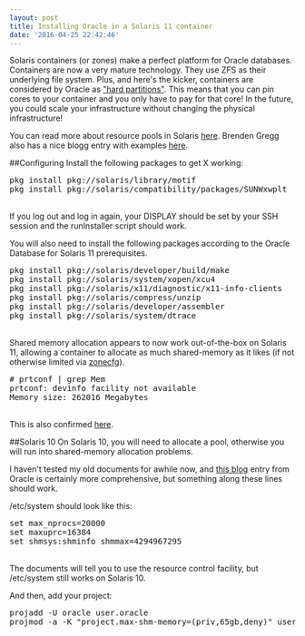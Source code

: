 ```yaml
---
layout: post
title: Installing Oracle in a Solaris 11 container
date: '2016-04-25 22:42:46'
---
```


Solaris containers (or zones) make a perfect platform for Oracle databases. Containers are now a very mature technology. They use ZFS as their underlying file system. Plus, and here's the kicker, containers are considered by Oracle as <a href="http://www.oracle.com/technetwork/server-storage/solaris11/technologies/os-zones-hard-partitioning-2347187.pdf">"hard partitions"</a>. This means that you can pin cores to your container and you only have to pay for that core! In the future, you could scale your infrastructure without changing the physical infrastructure!

You can read more about resource pools in Solaris <a href="https://docs.oracle.com/cd/E19683-01/817-1592/rmpool.task-1/index.html">here</a>. Brenden Gregg also has a nice blogg entry with examples <a href="http://www.brendangregg.com/zones.html">here</a>.

##Configuring
Install the following packages to get X working:
<pre>pkg install pkg://solaris/library/motif
pkg install pkg://solaris/compatibility/packages/SUNWxwplt</pre>

<br>If you log out and log in again, your DISPLAY should be set by your SSH session and the runInstaller script should work.</br>

You will also need to install the following packages according to the Oracle Database for Solaris 11 prerequisites.
<pre>pkg install pkg://solaris/developer/build/make
pkg install pkg://solaris/system/xopen/xcu4
pkg install pkg://solaris/x11/diagnostic/x11-info-clients
pkg install pkg://solaris/compress/unzip
pkg install pkg://solaris/developer/assembler
pkg install pkg://solaris/system/dtrace</pre>

<br>Shared memory allocation appears to now work out-of-the-box on Solaris 11, allowing a container to allocate as much shared-memory as it likes (if not otherwise limited via <a href="https://docs.oracle.com/cd/E36784_01/html/E36871/zonecfg-1m.html">zonecfg</a>).</br>
<pre># prtconf | grep Mem
prtconf: devinfo facility not available
Memory size: 262016 Megabytes</pre>

<br>This is also confirmed <a href="https://docs.oracle.com/cd/E11882_01/install.112/e24349/toc.htm#CDEEHBFC">here</a>.</br>

##Solaris 10
On Solaris 10, you will need to allocate a pool, otherwise you will run into shared-memory allocation problems.

I haven't tested my old documents for awhile now, and <a href="https://blogs.oracle.com/mandalika/entry/oracle_on_solaris_10_fixing">this blog</a> entry from Oracle is certainly more comprehensive, but something along these lines should work.

/etc/system should look like this:
<pre>set max_nprocs=20000
set maxuprc=16384
set shmsys:shminfo_shmmax=4294967295</pre>

<br>The documents will tell you to use the resource control facility, but /etc/system still works on Solaris 10.</br>

And then, add your project:
<pre>projadd -U oracle user.oracle
projmod -a -K "project.max-shm-memory=(priv,65gb,deny)" user.oracle</pre>
